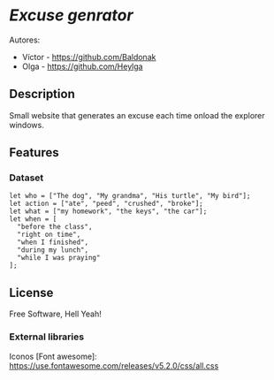 # _Excuse genrator_

Autores:

- Víctor - https://github.com/Baldonak
- Olga - https://github.com/Heylga

## Description

Small website that generates an excuse each time onload the explorer windows.

## Features

### Dataset

    let who = ["The dog", "My grandma", "His turtle", "My bird"];
    let action = ["ate", "peed", "crushed", "broke"];
    let what = ["my homework", "the keys", "the car"];
    let when = [
      "before the class",
      "right on time",
      "when I finished",
      "during my lunch",
      "while I was praying"
    ];

## License

Free Software, Hell Yeah!

### External libraries

Iconos [Font awesome]: <https://use.fontawesome.com/releases/v5.2.0/css/all.css>
